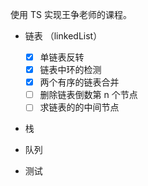使用 TS 实现王争老师的课程。

- 链表 （linkedList）
  - [x] 单链表反转
  - [x] 链表中环的检测
  - [x] 两个有序的链表合并
  - [ ] 删除链表倒数第 n 个节点
  - [ ] 求链表的的中间节点

- 栈

- 队列

- 测试
